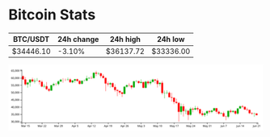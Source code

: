 # Bitcoin Stats

BTC/USDT|24h change|24h high|24h low|
|---|---|---|---|
|$34446.10|-3.10%|$36137.72|$33336.00|

<img src="./chart.svg">
